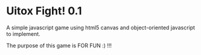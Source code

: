 Uitox Fight! 0.1
================

A simple javascript game using html5 canvas and object-oriented javascript to implement. 

The purpose of this game is FOR FUN :) !!!


